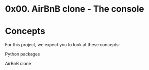 # 0x00. AirBnB clone - The console

# Concepts

For this project, we expect you to look at these concepts:



Python packages

AirBnB clone
